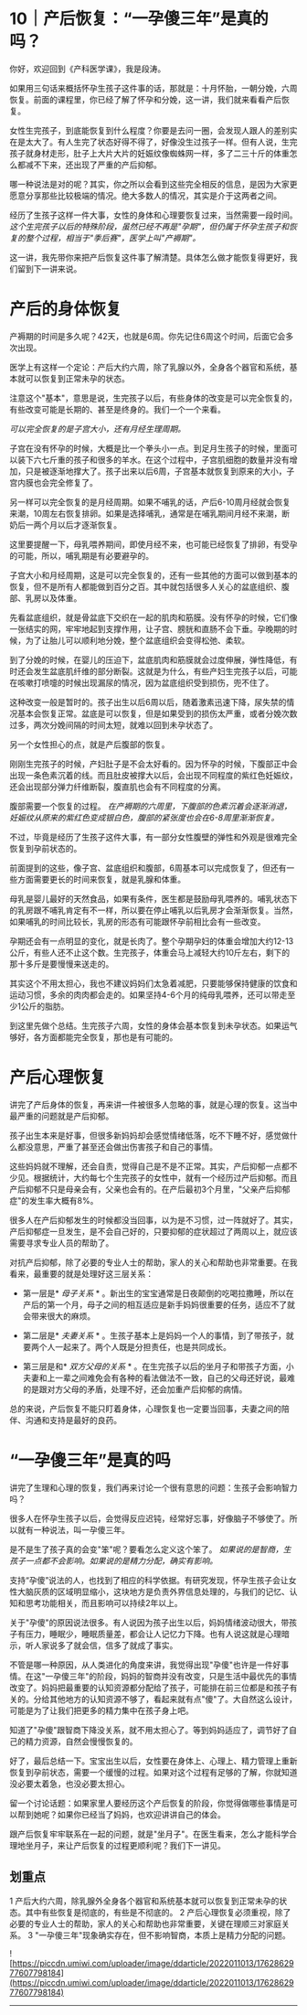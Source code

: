 # 10｜产后恢复：“一孕傻三年”是真的吗？

你好，欢迎回到《产科医学课》，我是段涛。

如果用三句话来概括怀孕生孩子这件事的话，那就是：十月怀胎，一朝分娩，六周恢复。前面的课程里，你已经了解了怀孕和分娩，这一讲，我们就来看看产后恢复。

女性生完孩子，到底能恢复到什么程度？你要是去问一圈，会发现人跟人的差别实在是太大了。有人生完了状态好得不得了，好像没生过孩子一样。但有人说，生完孩子就身材走形，肚子上大片大片的妊娠纹像蜘蛛网一样，多了二三十斤的体重怎么都减不下来，还出现了严重的产后抑郁。

哪一种说法是对的呢？其实，你之所以会看到这些完全相反的信息，是因为大家更愿意分享那些比较极端的情况。绝大多数人的情况，其实是介于这两者之间。

经历了生孩子这样一件大事，女性的身体和心理要恢复过来，当然需要一段时间。 *这个生完孩子以后的特殊阶段，虽然已经不再是"孕期"，但仍属于怀孕生孩子和恢复的整个过程，相当于"季后赛"，医学上叫"产褥期"。*

这一讲，我先带你来把产后恢复这件事了解清楚。具体怎么做才能恢复得更好，我们留到下一讲来说。

# 产后的身体恢复

产褥期的时间是多久呢？42天，也就是6周。你先记住6周这个时间，后面它会多次出现。

医学上有这样一个定论：产后大约六周，除了乳腺以外，全身各个器官和系统，基本就可以恢复到正常未孕的状态。

注意这个"基本"，意思是说，生完孩子以后，有些身体的改变是可以完全恢复的，有些改变可能是长期的、甚至是终身的。我们一个一个来看。

 *可以完全恢复的是子宫大小，还有月经生理周期。*

子宫在没有怀孕的时候，大概是比一个拳头小一点。到足月生孩子的时候，里面可以装下六七斤重的孩子和很多的羊水。在这个过程中，子宫肌细胞的数量并没有增加，只是被逐渐地撑大了。孩子出来以后6周，子宫基本就恢复到原来的大小，子宫内膜也会完全修复了。

另一样可以完全恢复的是月经周期。如果不哺乳的话，产后6-10周月经就会恢复来潮，10周左右恢复排卵。如果是选择哺乳，通常是在哺乳期间月经不来潮，断奶后一两个月以后才逐渐恢复。

这里要提醒一下，母乳喂养期间，即使月经不来，也可能已经恢复了排卵，有受孕的可能，所以，哺乳期是有必要避孕的。

子宫大小和月经周期，这是可以完全恢复的，还有一些其他的方面可以做到基本的恢复，但不是所有人都能做到百分之百。其中就包括很多人关心的盆底组织、腹部、乳房以及体重。

先看盆底组织，就是骨盆底下交织在一起的肌肉和筋膜。没有怀孕的时候，它们像一张结实的网，牢牢地起到支撑作用，让子宫、膀胱和直肠不会下垂。孕晚期的时候，为了让胎儿可以顺利地分娩，整个盆底组织会变得松弛、柔软。

到了分娩的时候，在婴儿的压迫下，盆底肌肉和筋膜就会过度伸展，弹性降低，有时还会发生盆底肌纤维的部分断裂。这就是为什么，有些产妇生完孩子以后，可能在咳嗽打喷嚏的时候出现漏尿的情况，因为盆底组织受到损伤，兜不住了。

这种改变一般是暂时的。孩子出生以后6周以后，随着激素迅速下降，尿失禁的情况基本会恢复正常。盆底是可以恢复，但是如果受到的损伤太严重，或者分娩次数过多，两次分娩间隔的时间太短，就难以回到未孕状态了。

另一个女性担心的点，就是产后腹部的恢复。

刚刚生完孩子的时候，产妇肚子是不会太好看的。因为怀孕的时候，下腹部正中会出现一条色素沉着的线。而且肚皮被撑大以后，会出现不同程度的紫红色妊娠纹，还会出现部分弹力纤维断裂，腹直肌也会有不同程度的分离。

腹部需要一个恢复的过程。 *在产褥期的六周里，下腹部的色素沉着会逐渐消退，妊娠纹从原来的紫红色变成银白色，腹部的紧张度也会在6-8周里渐渐恢复。*

不过，毕竟是经历了生孩子这件大事，有一部分女性腹壁的弹性和外观是很难完全恢复到孕前状态的。

前面提到的这些，像子宫、盆底组织和腹部，6周基本可以完成恢复了，但还有一些方面需要更长的时间来恢复，就是乳腺和体重。

母乳是婴儿最好的天然食品，如果有条件，医生都是鼓励母乳喂养的。哺乳状态下的乳房跟不哺乳肯定有不一样，所以要在停止哺乳以后乳房才会渐渐恢复。当然，如果哺乳的时间比较长，乳房的形态有可能跟怀孕前相比会有一些改变。

孕期还会有一点明显的变化，就是长肉了。整个孕期孕妇的体重会增加大约12-13公斤，有些人还不止这个数。生完孩子，体重会马上减轻大约10斤左右，剩下的那十多斤是要慢慢来送走的。

其实这个不用太担心，我也不建议妈妈们太急着减肥，只要能够保持健康的饮食和运动习惯，多余的肉肉都会走的。如果坚持4-6个月的纯母乳喂养，还可以带走至少1公斤的脂肪。

到这里先做个总结。生完孩子六周，女性的身体会基本恢复到未孕状态。如果运气够好，各方面都能完全恢复，那也是有可能的。

# 产后心理恢复

讲完了产后身体的恢复，再来讲一件被很多人忽略的事，就是心理的恢复。这当中最严重的问题就是产后抑郁。

孩子出生本来是好事，但很多新妈妈却会感觉情绪低落，吃不下睡不好，感觉做什么都没意思，严重了甚至还会做出伤害孩子和自己的事情。

这些妈妈就不理解，还会自责，觉得自己是不是不正常。其实，产后抑郁一点都不少见。根据统计，大约每七个生完孩子的女性中，就有一个经历过产后抑郁。而且产后抑郁不只是母亲会有，父亲也会有的。在产后最初3个月里，"父亲产后抑郁症"的发生率大概有8%。

很多人在产后抑郁发生的时候都没当回事，以为是不习惯，过一阵就好了。其实，产后抑郁症一旦发生，是不会自己好的，只要抑郁的症状超过了两周以上，就应该需要寻求专业人员的帮助了。

对抗产后抑郁，除了必要的专业人士的帮助，家人的关心和帮助也非常重要。在我看来，最重要的就是处理好这三层关系：

* 第一层是* *母子关系* * 。新出生的宝宝通常是日夜颠倒的吃喝拉撒睡，所以在产后的第一个月，母子之间的相互适应是新手妈妈很重要的任务，适应不了就会带来很大的麻烦。

* 第二层是* *夫妻关系* * 。生孩子基本上是妈妈一个人的事情，到了带孩子，就要两个人一起来了。两个人既是分担责任，也是共同成长。

* 第三层是和* *双方父母的关系* * 。在生完孩子以后的坐月子和带孩子方面，小夫妻和上一辈之间难免会有各种的看法做法不一致，自己的父母还好说，最难的是跟对方父母的矛盾，处理不好，还会加重产后抑郁的病情。

总的来说，产后恢复不能只盯着身体，心理恢复也一定要当回事，夫妻之间的陪伴、沟通和支持是最好的良药。

# “一孕傻三年”是真的吗

讲完了生理和心理的恢复，我们再来讨论一个很有意思的问题：生孩子会影响智力吗？

很多人在怀孕生孩子以后，会觉得反应迟钝，经常好忘事，好像脑子不够使了。所以就有一种说法，叫一孕傻三年。

是不是生了孩子真的会变"笨"呢？要看怎么定义这个笨了。 *如果说的是智商，生孩子一点都不会影响。如果说的是精力分配，确实有影响。*

支持“孕傻”说法的人，也找到了相应的科学依据。有研究发现，怀孕生孩子会让女性大脑灰质的区域明显缩小，这块地方是负责外界信息处理的，与我们的记忆、认知和思考功能相关，而且影响可以持续2年以上。

关于"孕傻"的原因说法很多。有人说因为孩子出生以后，妈妈情绪波动很大，带孩子有压力，睡眠少，睡眠质量差，都会让人记忆力下降。也有人说这就是心理暗示，听人家说多了就会信，信多了就成了事实。

不管是哪一种原因，从人类进化的角度来讲，我觉得出现"孕傻"也许是一件好事情。在这"一孕傻三年"的阶段，妈妈的智商并没有改变，只是生活中最优先的事情改变了。妈妈把最重要的认知资源都分配给了孩子，可能排在前三位都是和孩子有关的。分给其他地方的认知资源不够了，看起来就有点"傻"了。大自然这么设计，可能是为了让我们把更多的精力集中在孩子身上吧。

知道了"孕傻"跟智商下降没关系，就不用太担心了。等到妈妈适应了，调节好了自己的精力资源，自然会慢慢恢复的。

好了，最后总结一下。宝宝出生以后，女性要在身体上、心理上、精力管理上重新恢复到孕前状态，需要一个缓慢的过程。如果对这个过程有足够的了解，你就知道没必要太着急，也没必要太担心。

留一个讨论话题：如果家里人要经历这个产后恢复的阶段，你觉得做哪些事情是可以帮到她呢？如果你已经当了妈妈，也欢迎讲讲自己的体会。

跟产后恢复牢牢联系在一起的问题，就是"坐月子"。在医生看来，怎么才能科学合理地坐月子，来让产后恢复的过程更顺利呢？我们下一讲见。

## 划重点

1 产后大约六周，除乳腺外全身各个器官和系统基本就可以恢复到正常未孕的状态。其中有些恢复是彻底的，有些是不彻底的。
2 产后心理恢复必须重视，除了必要的专业人士的帮助，家人的关心和帮助也非常重要，关键在理顺三对家庭关系。
3 "一孕傻三年"现象确实存在，但不影响智商，本质上是精力分配的问题。

![https://piccdn.umiwi.com/uploader/image/ddarticle/2022011013/1762862977607798184](https://piccdn.umiwi.com/uploader/image/ddarticle/2022011013/1762862977607798184)

---
